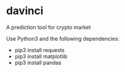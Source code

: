 # davinci
A prediction tool for crypto market

Use Python3 and the following dependencies: 
- pip3 install requests
- pip3 install matplotlib
- pip3 install pandas
